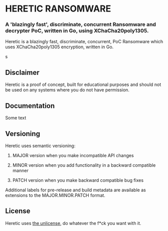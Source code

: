 # HERETIC RANSOMWARE

### A 'blazingly fast', discriminate, concurrent Ransomware and decrypter PoC, written in Go, using XChaCha20poly1305.

Heretic is a blazingly fast, discriminate, concurrent, PoC Ransomware which uses XChaCha20poly1305 encryption, written in Go.

s

## Disclaimer

Heretic is a proof of concept, built for educational purposes and should not be used on any systems where you do not have permission.

## Documentation

Some text

## Versioning

Heretic uses semantic versioning:

1. MAJOR version when you make incompatible API changes

2. MINOR version when you add functionality in a backward compatible
   manner

3. PATCH version when you make backward compatible bug fixes

Additional labels for pre-release and build metadata are available as extensions
to the MAJOR.MINOR.PATCH format.

## License

Heretic uses [the unlicense](https://unlicense.org/), do whatever the f*ck you want with it.